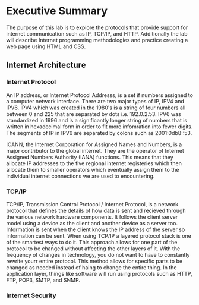 # Executive Summary
The purpose of this lab is to explore the protocols that provide support for internet communication such as IP, TCP/IP, and HTTP. Additionally the lab will describe Internet programming methodologies and practice creating a web page using HTML and CSS.
## Internet Architecture
### Internet Protocol
An IP address, or Internet Protocol Addresss, is a set if numbers assigned to a computer network interface. There are two major types of IP, IPV4 and IPV6. IPV4 which was created in the 1980's is a string of four numbers all between 0 and 225 that are separated by dots i.e. 192.0.2.53. IPV6 was standardized in 1996 and is a significantly longer string of numbers that is written in hexadecimal form in order to fit more infomration into fewer digits. The segments of IP in IPV6 are separated by colons such as 2001:0db8::53. 

ICANN, the Internet Corporation for Assigned Names and Numbers, is a major contributor to the global internet. They are the operator of Internet Assigned Numbers Authority (IANA) functions. This means that they allocate IP addresses to the five regional internet registeries which then allocate them to smaller operators which eventually assign them to the individual internet connections we are used to encountering. 
### TCP/IP
TCP/IP, Transmission Control Protocol / Internet Protocol, is a network protocol that defines the details of how data is sent and recieved through the various network hardware components. It follows the client server model using a device as the client and another device as a server too. Information is sent when the client knows the IP address of the server so information can be sent. 
When using TCP/IP a layered protocol stack is one of the smartest ways to do it. This approach allows for one part of the protocol to be changed without affecting the other layers of it. With the frequency of changes in technology, you do not want to have to constantly rewrite yourr entire protocol. This method allows for specific parts to be changed as needed instead of haing to change the entire thing. 
In the application layer, things like software will run using protocols such as HTTP, FTP, POP3, SMTP, and SNMP. 
### Internet Security
